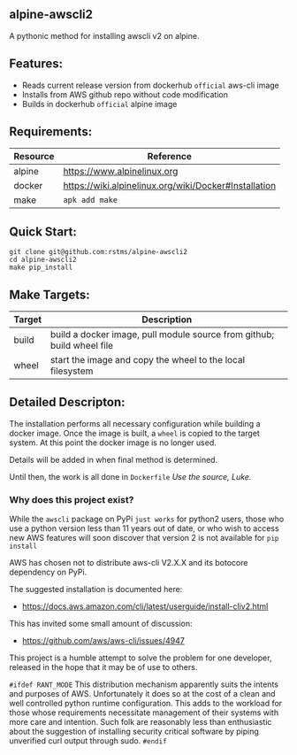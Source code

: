 alpine-awscli2
--------------

A pythonic method for installing awscli v2 on alpine.

## Features:
- Reads current release version from dockerhub `official` aws-cli image
- Installs from AWS github repo without code modification
- Builds in dockerhub `official` alpine image


## Requirements:
Resource     | Reference
------------ | --------------
alpine       | https://www.alpinelinux.org
docker       | https://wiki.alpinelinux.org/wiki/Docker#Installation
make         | `apk add make`

## Quick Start:
```
git clone git@github.com:rstms/alpine-awscli2
cd alpine-awscli2
make pip_install
```

## Make Targets:
Target  | Description
------- | -----------
build   | build a docker image, pull module source from github; build wheel file
wheel   | start the image and copy the wheel to the local filesystem


## Detailed Descripton:
The installation performs all necessary configuration while building
a docker image.  Once the image is built, a `wheel` is copied to the 
target system.  At this point the docker image is no longer used.

Details will be added in when final method is determined.

Until then, the work is all done in `Dockerfile`
*Use the source, Luke.*


### Why does this project exist? 

While the `awscli` package on PyPi `just works` for python2 users, those
who use a python version less than 11 years out of date, or who wish
to access new AWS features will soon discover that version 2 is not
available for `pip install`

AWS has chosen not to distribute aws-cli V2.X.X and its botocore dependency on PyPi.

The suggested installation is documented here:
 - https://docs.aws.amazon.com/cli/latest/userguide/install-cliv2.html

This has invited some small amount of discussion:
 - https://github.com/aws/aws-cli/issues/4947

This project is a humble attempt to solve the problem for one developer,
released in the hope that it may be of use to others.


`#ifdef RANT_MODE`
This distribution mechanism apparently suits the intents and purposes of 
AWS. Unfortunately it does so at the cost of a clean and well controlled
python runtime configuration.  This adds to the workload for those whose
requirements necessitate management of their systems with more care and
intention.  Such folk are reasonably less than enthusiastic about the 
suggestion of installing security critical software by piping unverified
curl output through sudo.
`#endif` 
